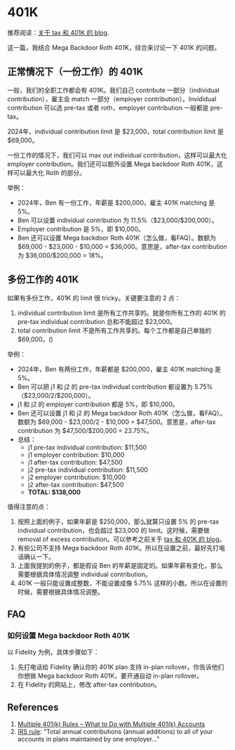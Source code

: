 # 401K

推荐阅读：[关于 tax 和 401K 的 blog](https://github.com/benhenben/blog/blob/main/2024-05-23_tax.md).

这一篇，我结合  Mega Backdoor Roth 401K，综合来讨论一下 401K 的问题。

## 正常情况下（一份工作）的 401K

一般，我们的全职工作都会有 401K。我们自己 contribute 一部分（individual contribution），雇主会 match 一部分（employer contribution）。Invididual contribution 可以选 pre-tax 或者 roth，employer contribution 一般都是 pre-tax。

2024年，individual contribution limit 是 \$23,000，total contribution limit 是 \$69,000。

一份工作的情况下，我们可以 max out individual contribution，这样可以最大化 employer contribution。我们还可以额外设置 Mega backdoor Roth 401K，这样可以最大化 Roth 的部分。

举例：

- 2024年，Ben 有一份工作，年薪是 \$200,000，雇主 401K matching 是 5%。
- Ben 可以设置 individual contribution 为 11.5%（\$23,000/\$200,000）。
- Employer contribution 是 5%，即 \$10,000。
- Ben 还可以设置 Mega backdoor Roth 401K（怎么做，看FAQ）。数额为 \$69,000 - \$23,000 - \$10,000 = \$36,000。意思是，after-tax contribution 为 \$36,000/\$200,000 = 18%。

## 多份工作的 401K

如果有多份工作，401K 的 limit 很 tricky。关键要注意的 2 点：
1. individual contribution limit 是所有工作共享的。就是你所有工作的 401K 的 pre-tax individual contribution 总和不能超过 \$23,000。
2. total contribution limit 不是所有工作共享的。每个工作都是自己单独的 \$69,000。()

举例：

- 2024年，Ben 有两份工作，年薪都是 \$200,000，雇主 401K matching 是 5%。
- Ben 可以把 j1 和 j2 的 pre-tax individual contribution 都设置为 5.75%（\$23,000/2/\$200,000）。
- j1 和 j2 的 employer contribution 都是 5%，即 \$10,000。
- Ben 还可以设置 j1 和 j2 的 Mega backdoor Roth 401K（怎么做，看FAQ）。数额为 \$69,000 - \$23,000/2 - \$10,000 = \$47,500。意思是，after-tax contribution 为 \$47,500/\$200,000 = 23.75%。
- 总结：
    - j1 pre-tax individual contribution: \$11,500
    - j1 employer contribution: \$10,000
    - j1 after-tax contribution: \$47,500
    - j2 pre-tax individual contribution: \$11,500
    - j2 employer contribution: \$10,000
    - j2 after-tax contribution: \$47,500
    - **TOTAL: $138,000**

值得注意的点：
1. 按照上面的例子，如果年薪是 \$250,000，那么就算只设置 5% 的 pre-tax individual contribution，也会超过 \$23,000 的 limit。这时候，需要做 removal of excess contribution。可以参考之前关于 [tax 和 401K 的 blog](https://github.com/benhenben/blog/blob/main/2024-05-23_tax.md)。
2. 有些公司不支持 Mega backdoor Roth 401K。所以在设置之前，最好先打电话确认一下。
3. 上面我提到的例子，都是假设 Ben 的年薪是固定的。如果年薪有变化，那么需要根据具体情况调整 individual contribution。
4. 401K 一般只能设置成整数，不能设置成像 5.75% 这样的小数。所以在设置的时候，需要根据具体情况调整。

## FAQ

### 如何设置 Mega backdoor Roth 401K

以 Fidelity 为例，具体步骤如下：
1. 先打电话给 Fidelity 确认你的 401K plan 支持 in-plan rollover。你告诉他们你想做 Mega backdoor Roth 401K，要开通自动 in-plan rollover。
2. 在 Fidelity 的网站上，修改 after-tax contribution。

## References

1. [Multiple 401(k) Rules – What to Do with Multiple 401(k) Accounts](https://www.whitecoatinvestor.com/multiple-401k-rules/)
2. [IRS rule](https://www.irs.gov/retirement-plans/plan-participant-employee/retirement-topics-401k-and-profit-sharing-plan-contribution-limits): "Total annual contributions (annual additions) to all of your accounts in plans maintained by one employer..."
